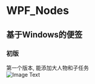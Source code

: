 # WPF_Nodes
## 基于Windows的便签
### 初版
第一个版本, 能添加大人物和子任务<br />
![Image Text](https://github.com/Xnco/WPF_Nodes/blob/master/Show/MyNodes.gif)
